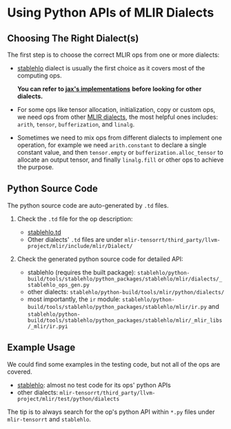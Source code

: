# Using Python APIs of MLIR Dialects

## Choosing The Right Dialect(s)

The first step is to choose the correct MLIR ops from one or more dialects:

- [stablehlo](https://github.com/openxla/stablehlo/blob/main/docs/spec.md) dialect is
    usually the first choice as it covers most of the computing ops.

    **You can refer to [jax's implementations](https://github.com/google/jax/blob/059fdaf1554ff508db5e267b884d7d47f583fe8a/jax/_src/lax/)**
    **before looking for other dialects.**

- For some ops like tensor allocation, initialization, copy or custom ops, we need ops from other
    [MLIR dialects](https://mlir.llvm.org/docs/Dialects/), the most helpful ones includes:
    `arith`, `tensor`, `bufferization`, and `linalg`.

- Sometimes we need to mix ops from different dialects to implement one operation, for example we need
    `arith.constant` to declare a single constant value, and then `tensor.empty` or `bufferization.alloc_tensor`
    to allocate an output tensor, and finally `linalg.fill` or other ops to achieve the purpose.


## Python Source Code

The python source code are auto-generated by `.td` files.
1. Check the `.td` file for the op description:
    - [stablehlo.td](https://github.com/openxla/stablehlo/blob/main/stablehlo/dialect/StablehloOps.td)
    - Other dialects' `.td` files are under `mlir-tensorrt/third_party/llvm-project/mlir/include/mlir/Dialect/`

2. Check the generated python source code for detailed API:
    - stablehlo (requires the built package): `stablehlo/python-build/tools/stablehlo/python_packages/stablehlo/mlir/dialects/_stablehlo_ops_gen.py`
    - other dialects: `stablehlo/python-build/tools/mlir/python/dialects/`
    - most importantly, the `ir` module: `stablehlo/python-build/tools/stablehlo/python_packages/stablehlo/mlir/ir.py` and
        `stablehlo/python-build/tools/stablehlo/python_packages/stablehlo/mlir/_mlir_libs/_mlir/ir.pyi`


## Example Usage

We could find some examples in the testing code, but not all of the ops are covered.

- [stablehlo](https://github.com/openxla/stablehlo/tree/main/stablehlo/integrations/python/tests): almost no test code for its ops' python APIs
- other dialects: `mlir-tensorrt/third_party/llvm-project/mlir/test/python/dialects`

The tip is to always search for the op's python API within `*.py` files under `mlir-tensorrt` and `stablehlo`.
